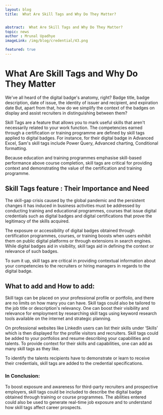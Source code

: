 ```yaml
---
layout: blog
title:  What Are Skill Tags and Why Do They Matter?


abstract:  What Are Skill Tags and Why Do They Matter?
topic: news
author : Mrunal Upadhye
imageLink: /img/blog/credential/43.png

featured: true
---
```


# What Are Skill Tags and Why Do They Matter


We've all heard of the digital badge's anatomy, right? Badge title, badge description, date of issue, the identity of issuer and recipient, and expiration date But, apart from that, how do we simplify the context of the badges on display and assist recruiters in distinguishing between them?

Skill Tags are a feature that allows you to mark useful skills that aren't necessarily related to your work function. The competencies earned through a certification or training programme are defined by skill tags applied to digital badges. For instance, for their digital badge in Advanced Excel, Sam's skill tags include Power Query, Advanced charting, Conditional formatting.

Because education and training programmes emphasise skill-based performance above course completion, skill tags are critical for providing context and demonstrating the value of the certification and training programme.

## Skill Tags feature : Their Importance and Need

The skill-gap crisis caused by the global pandemic and the persistent changes it has induced in business activities must be addressed by conducting training and educational programmes, courses that issue digital credentials such as digital badges and digital certifications that prove the legitimacy of the skills acquired.

The exposure or accessibility of digital badges obtained through certification programmes, courses, or training boosts when users exhibit them on public digital platforms or through extensions in search engines. While digital badges aid in visibility, skill tags aid in defining the context or relevance of such badges.

To sum it up, skill tags are critical in providing contextual information about your competencies to the recruiters or hiring managers in regards to the digital badge.

## What to add and How to add:

Skill tags can be placed on your professional profile or portfolio, and there are no limits on how many you can have. Skill tags could also be tailored to the job title or description's relevancy. One can boost their visibility and relevance for employment by researching skill tags using keyword research tools available on the internet and strategic planning.

On professional websites like LinkedIn users can list their skills under ‘Skills’ which is then displayed for the profile visitors and recruiters. Skill tags could be added to your portfolios and resume describing your capabilities and talents. To provide context for their skills and capabilities, one can add as many skill tags as they like.

To identify the talents recipients have to demonstrate or learn to receive their credentials, skill tags are added to the credential specifications.

### In Conclusion:

To boost exposure and awareness for third-party recruiters and prospective employers, skill tags could be included to describe the digital badge obtained through training or course programmes. The abilities entered could also be used to generate real-time job exposure and to understand how skill tags affect career prospects.
